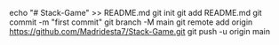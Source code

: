 echo "# Stack-Game" >> README.md
git init
git add README.md
git commit -m "first commit"
git branch -M main
git remote add origin https://github.com/Madridesta7/Stack-Game.git
git push -u origin main
